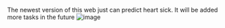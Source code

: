 The newest version of this web just can predict heart sick. It will be added more tasks in the future
![image](https://github.com/user-attachments/assets/3aff1df1-ea75-48fb-b5df-a1eb620e0478)
